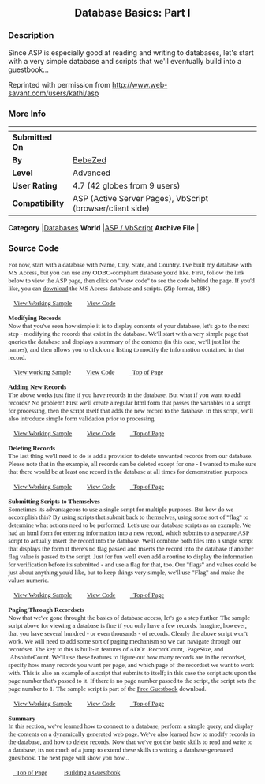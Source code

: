 ﻿<div align="center">

## Database Basics: Part I


</div>

### Description

Since ASP is especially good at reading and writing to databases, let's start with a very simple database and scripts that we'll eventually build into a guestbook...

Reprinted with permission from http://www.web-savant.com/users/kathi/asp
 
### More Info
 


<span>             |<span>
---                |---
**Submitted On**   |
**By**             |[BebeZed](https://github.com/Planet-Source-Code/PSCIndex/blob/master/ByAuthor/bebezed.md)
**Level**          |Advanced
**User Rating**    |4.7 (42 globes from 9 users)
**Compatibility**  |ASP \(Active Server Pages\), VbScript \(browser/client side\)

**Category**       |[Databases](https://github.com/Planet-Source-Code/PSCIndex/blob/master/ByCategory/databases__4-5.md)
**World**          |[ASP / VbScript](https://github.com/Planet-Source-Code/PSCIndex/blob/master/ByWorld/asp-vbscript.md)
**Archive File**   |[](https://github.com/Planet-Source-Code/bebezed-database-basics-part-i__4-6159/archive/master.zip)





### Source Code

<font face="Verdana" size="2">For now, start with a database with Name, City,
State, and Country. I've built my database with MS Access, but you can use any
ODBC-compliant database you'd like. First, follow the link below to view the ASP
page, then click on "view code" to see the code behind the page. If
you'd like, you can <a href="http://www.web-savant.com/users/kathi/asp/samples/database/sample.zip">download</a>
the MS Access database and scripts. (Zip format, 18K)</font>
<p><a href="http://www.web-savant.com/users/kathi/asp/samples/database/sample1.asp" target="_new"><font face="Verdana" size="2"><img border="0" src="http://www.planet-source-code.com/vb/tutorial/asp/images/compact.gif" width="11" height="11">View
Working Sample</font></a><font face="Verdana" size="2">
     <a href="http://www.planet-source-code.com/vb/tutorial/asp/samples/sample1code.html" target="_new"><img border="0" src="http://www.planet-source-code.com/vb/tutorial/asp/images/compact.gif" width="11" height="11">View
Code</a></font>
<p><a name="modify"><b><font face="Verdana" size="2">Modifying Records</font></b></a><font face="Verdana" size="2"><br>
Now that you've seen how simple it is to display contents of your database,
let's go to the next step - modifying the records that exist in the database.
We'll start with a very simple page that queries the database and displays a
summary of the contents (in this case, we'll just list the names), and then
allows you to click on a listing to modify the information contained in that
record.</font>
<p><a href="http://www.web-savant.com/users/kathi/asp/samples/database/sample2.asp" target="_new"><font face="Verdana" size="2"><img border="0" src="http://www.planet-source-code.com/vb/tutorial/asp/images/compact.gif" width="11" height="11">View
working Sample</font></a><font face="Verdana" size="2">
     <a href="http://www.planet-source-code.com/vb/tutorial/asp/samples/sample2code.html" target="_new"><img border="0" src="http://www.planet-source-code.com/vb/tutorial/asp/images/compact.gif" width="11" height="11">View
Code</a>      <a href="#top"><img border="0" height="10" src="http://www.planet-source-code.com/vb/tutorial/asp/images/top.gif" width="10">  Top
of Page</a></font>
<p><a name="addnew"><b><font face="Verdana" size="2">Adding New Records</font></b></a><font face="Verdana" size="2"><br>
The above works just fine if you have records in the database. But what if you
want to add records? No problem! First we'll create a regular html form that
passes the variables to a script for processing, then the script itself that
adds the new record to the database. In this script, we'll also introduce simple
form validation prior to processing.</font>
<p><a href="http://www.web-savant.com/users/kathi/asp/samples/database/sample3.html" target="_new"><font face="Verdana" size="2"><img border="0" src="http://www.planet-source-code.com/vb/tutorial/asp/images/compact.gif" width="11" height="11">View
Working Sample</font></a><font face="Verdana" size="2">
     <a href="http://www.planet-source-code.com/vb/tutorial/asp/samples/sample3code.html" target="_new"><img border="0" src="http://www.planet-source-code.com/vb/tutorial/asp/images/compact.gif" width="11" height="11">View
Code</a>      <a href="#top"><img border="0" height="10" src="http://www.planet-source-code.com/vb/tutorial/asp/images/top.gif" width="10">  Top
of Page</a></font>
<p><a name="delete"><b><font face="Verdana" size="2">Deleting Records</font></b></a><font face="Verdana" size="2"><br>
The last thing we'll need to do is add a provision to delete unwanted records
from our database. Please note that in the example, all records can be deleted
except for one - I wanted to make sure that there would be at least one record
in the database at all times for demonstration purposes.</font>
<p><a href="http://www.web-savant.com/users/kathi/asp/samples/database/sample4.asp" target="_new"><font face="Verdana" size="2"><img border="0" src="http://www.planet-source-code.com/vb/tutorial/asp/images/compact.gif" width="11" height="11">View
Working Sample</font></a><font face="Verdana" size="2">
     <a href="http://www.planet-source-code.com/vb/tutorial/asp/samples/sample4code.html" target="_new"><img border="0" src="http://www.planet-source-code.com/vb/tutorial/asp/images/compact.gif" width="11" height="11">View
Code</a>      <a href="#top"><img border="0" height="10" src="http://www.planet-source-code.com/vb/tutorial/asp/images/top.gif" width="10">  Top
of Page</a></font>
<p><a name="selfsubmit"><b><font face="Verdana" size="2">Submitting Scripts to
Themselves</font></b></a><font face="Verdana" size="2"><br>
Sometimes its advantageous to use a single script for multiple purposes. But how
do we accomplish this? By using scripts that submit back to themselves, using
some sort of "flag" to determine what actions need to be performed.
Let's use our database scripts as an example. We had an html form for entering
information into a new record, which submits to a separate ASP script to
actually insert the record into the database. We'll combine both files into a
single script that displays the form if there's no flag passed and inserts the
record into the database if another flag value is passed to the script. Just for
fun we'll even add a routine to display the information for verification before
its submitted - and use a flag for that, too. Our "flags" and values
could be just about anything you'd like, but to keep things very simple, we'll
use "Flag" and make the values numeric.</font>
<p><a href="http://www.web-savant.com/users/kathi/asp/samples/database/sample5.asp" target="_new"><font face="Verdana" size="2"><img border="0" src="http://www.planet-source-code.com/vb/tutorial/asp/images/compact.gif" width="11" height="11">View
Working Sample</font></a><font face="Verdana" size="2">
     <a href="http://www.planet-source-code.com/vb/tutorial/asp/samples/sample5code.html" target="_new"><img border="0" src="http://www.planet-source-code.com/vb/tutorial/asp/images/compact.gif" width="11" height="11">View
Code</a>      <a href="#top"><img border="0" height="10" src="http://www.planet-source-code.com/vb/tutorial/asp/images/top.gif" width="10">  Top
of Page</a></font>
<p><a name="paging"><b><font face="Verdana" size="2">Paging Through Recordsets</font></b></a><font face="Verdana" size="2"><br>
Now that we've gone throught the basics of database access, let's go a step
further. The sample script above for viewing a database is fine if you only have
a few records. Imagine, however, that you have several hundred - or even
thousands - of records. Clearly the above script won't work. We will need to add
some sort of paging mechanism so we can navigate through our recordset. The key
to this is built-in features of ADO: .RecordCount, .PageSize, and
.AbsoluteCount. We'll use these features to figure out how many records are in
the recordset, specify how many records you want per page, and which page of the
recordset we want to work with. This is also an example of a script that submits
to itself; in this case the script acts upon the page number that's passed to
it. If there is no page number passed to the script, the script sets the page
number to 1. The sample script is part of the <a href="http://www.web-savant.com/users/kathi/asp/guestbook/guestbook.zip">Free
Guestbook</a> download.</font>
<p><a href="http://www.web-savant.com/users/kathi/guestbook/default.asp" target="_new"><font face="Verdana" size="2"><img border="0" src="http://www.planet-source-code.com/vb/tutorial/asp/images/compact.gif" width="11" height="11">View
Working Sample</font></a><font face="Verdana" size="2">
     <a href="http://www.planet-source-code.com/vb/tutorial/asp/samples/gbpaging.html" target="_new"><img border="0" src="http://www.planet-source-code.com/vb/tutorial/asp/images/compact.gif" width="11" height="11">View
Code</a>      <a href="#top"><img border="0" height="10" src="http://www.planet-source-code.com/vb/tutorial/asp/images/top.gif" width="10">  Top
of Page</a></font>
<p><a name="summary"><b><font face="Verdana" size="2">Summary</font></b></a><font face="Verdana" size="2"><br>
In this section, we've learned how to connect to a database, perform a simple
query, and display the contents on a dynamically generated web page. We've also
learned how to modify records in the database, and how to delete records. Now
that we've got the basic skills to read and write to a database, its not much of
a jump to extend these skills to writing a database-generated guestbook. The
next page will show you how...</font>
<p><a href="#top"><font face="Verdana" size="2"><img border="0" height="10" src="http://www.planet-source-code.com/vb/tutorial/asp/images/top.gif" width="10">  Top
of Page</font></a><font face="Verdana" size="2">       <a href="http://www.planet-source-code.com/vb/tutorial/asp/default.asp?txtTutorialName=DatabaseBasics2.asp"><img border="0" src="http://www.planet-source-code.com/vb/tutorial/asp/images/compact.gif" width="11" height="11">Building
a Guestbook</a></font></p>

